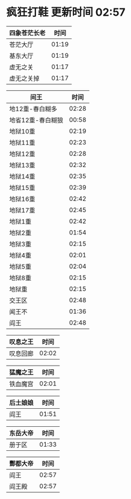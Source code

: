 # 疯狂打鞋 更新时间 02:57

| 四象苍茫长老   | 时间    |
|--------|-------|
| 苍茫大厅 | 01:19 |
| 基东大厅 | 01:19 |
| 虚无之关 | 01:17 |
| 虚无之关掉 | 01:17 |

| 间王   | 时间    |
|--------|-------|
| 地12重-春白糊多 | 02:28 |
| 地省12重-春白糊狼 | 00:58 |
| 地狱10重 | 02:19 |
| 地狱11重 | 02:23 |
| 地狱12重 | 02:28 |
| 地狱13重 | 02:32 |
| 地狱14重 | 02:35 |
| 地狱15重 | 02:39 |
| 地狱16重 | 02:42 |
| 地狱17重 | 02:45 |
| 地狱1重 | 02:42 |
| 地狱2重 | 01:54 |
| 地狱3重 | 02:15 |
| 地狱4重 | 02:01 |
| 地狱5重 | 02:04 |
| 地狱8重 | 02:15 |
| 地狱重 | 02:15 |
| 交王区 | 02:48 |
| 闻王不 | 01:36 |
| 阎王 | 02:48 |

| 叹息之王   | 时间    |
|--------|-------|
| 叹息回廊 | 02:02 |

| 猛魔之王   | 时间    |
|--------|-------|
| 铁血魔宫 | 02:01 |

| 后土娘娘   | 时间    |
|--------|-------|
| 阎王 | 01:51 |

| 东岳大帝   | 时间    |
|--------|-------|
| 册于区 | 01:33 |

| 酆都大帝   | 时间    |
|--------|-------|
| 阎王 | 02:57 |
| 阎王殿 | 02:57 |